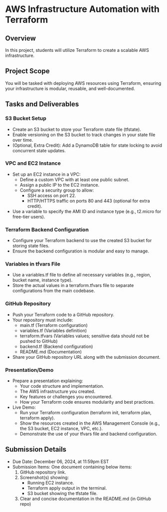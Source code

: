 # AWS Infrastructure Automation with Terraform

## Overview

In this project, students will utilize Terraform to create a scalable AWS infrastructure.

## Project Scope

You will be tasked with deploying AWS resources using Terraform, ensuring your infrastructure is modular, reusable, and well-documented.

## Tasks and Deliverables

### S3 Bucket Setup

- Create an S3 bucket to store your Terraform state file (tfstate).
- Enable versioning on the S3 bucket to track changes in your state file over time.
- (Optional, Extra Credit): Add a DynamoDB table for state locking to avoid concurrent state updates.

### VPC and EC2 Instance

- Set up an EC2 instance in a VPC:
  - Define a custom VPC with at least one public subnet.
  - Assign a public IP to the EC2 instance.
  - Configure a security group to allow:
    - SSH access on port 22.
    - HTTP/HTTPS traffic on ports 80 and 443 (optional for extra credit).
- Use a variable to specify the AMI ID and instance type (e.g., t2.micro for free-tier users).

### Terraform Backend Configuration

- Configure your Terraform backend to use the created S3 bucket for storing state files.
- Ensure the backend configuration is modular and easy to manage.

### Variables in tfvars File

- Use a variables.tf file to define all necessary variables (e.g., region, bucket name, instance type).
- Store the actual values in a terraform.tfvars file to separate configurations from the main codebase.

### GitHub Repository

- Push your Terraform code to a GitHub repository.
- Your repository must include:
  - main.tf (Terraform configuration)
  - variables.tf (Variables definition)
  - terraform.tfvars (Variables values; sensitive data should not be pushed to GitHub)
  - backend.tf (Backend configuration)
  - README.md (Documentation)
- Share your GitHub repository URL along with the submission document.

### Presentation/Demo

- Prepare a presentation explaining:
  - Your code structure and implementation.
  - The AWS infrastructure you created.
  - Key features or challenges you encountered.
  - How your Terraform code ensures modularity and best practices.
- Live Demo:
  - Run your Terraform configuration (terraform init, terraform plan, terraform apply).
  - Show the resources created in the AWS Management Console (e.g., the S3 bucket, EC2 instance, VPC, etc.).
  - Demonstrate the use of your tfvars file and backend configuration.

## Submission Details

- Due Date: December 06, 2024, at 11:59pm EST
- Submission Items: One document containing below items:
  1. GitHub repository link.
  2. Screenshot(s) showing:
     - Running EC2 instance.
     - Terraform apply output in the terminal.
     - S3 bucket showing the tfstate file.
  3. Clear and concise documentation in the README.md (in GitHub repo)